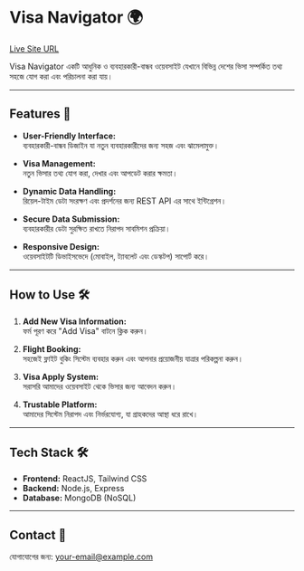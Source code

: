 # **Visa Navigator** 🌍  
[Live Site URL](https://your-live-site-url.com)

Visa Navigator একটি আধুনিক ও ব্যবহারকারী-বান্ধব ওয়েবসাইট যেখানে বিভিন্ন দেশের ভিসা সম্পর্কিত তথ্য সহজে যোগ করা এবং পরিচালনা করা যায়।

---

## **Features** 🚀

- **User-Friendly Interface:**  
  ব্যবহারকারী-বান্ধব ডিজাইন যা নতুন ব্যবহারকারীদের জন্য সহজ এবং ঝামেলামুক্ত।  
 
- **Visa Management:**  
  নতুন ভিসার তথ্য যোগ করা, দেখার এবং আপডেট করার ক্ষমতা।  

- **Dynamic Data Handling:**  
  রিয়েল-টাইম ডেটা সংরক্ষণ এবং প্রদর্শনের জন্য REST API এর সাথে ইন্টিগ্রেশন।  

- **Secure Data Submission:**  
  ব্যবহারকারীর ডেটা সুরক্ষিত রাখতে নিরাপদ সাবমিশন প্রক্রিয়া।  

- **Responsive Design:**  
  ওয়েবসাইটটি ডিভাইসভেদে (মোবাইল, ট্যাবলেট এবং ডেস্কটপ) সাপোর্ট করে।  

---

## **How to Use** 🛠️

1. **Add New Visa Information:**  
   ফর্ম পূরণ করে "Add Visa" বাটনে ক্লিক করুন।  

2. **Flight Booking:**  
   সহজেই ফ্লাইট বুকিং সিস্টেম ব্যবহার করুন এবং আপনার প্রয়োজনীয় যাত্রার পরিকল্পনা করুন।  

3. **Visa Apply System:**  
   সরাসরি আমাদের ওয়েবসাইট থেকে ভিসার জন্য আবেদন করুন।  

4. **Trustable Platform:**  
   আমাদের সিস্টেম নিরাপদ এবং নির্ভরযোগ্য, যা গ্রাহকদের আস্থা ধরে রাখে।


---

## **Tech Stack** 🛠️

- **Frontend:** ReactJS, Tailwind CSS  
- **Backend:** Node.js, Express  
- **Database:** MongoDB (NoSQL)  

---

## **Contact** 📧

যোগাযোগের জন্য: [your-email@example.com](mailto:your-email@example.com)
